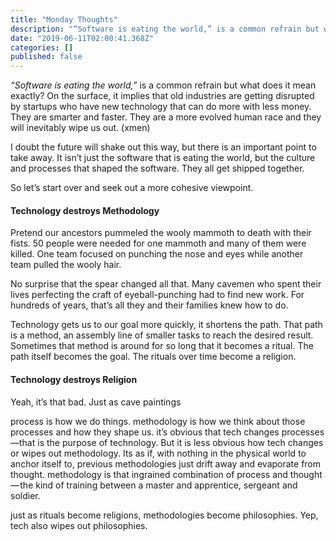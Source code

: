 ```yaml
---
title: "Monday Thoughts"
description: "“Software is eating the world,” is a common refrain but what does it mean exactly? On the surface, it implies that old industries are…"
date: "2019-06-11T02:00:41.368Z"
categories: []
published: false
---
```


_“Software is eating the world,”_ is a common refrain but what does it mean exactly? On the surface, it implies that old industries are getting disrupted by startups who have new technology that can do more with less money. They are smarter and faster. They are a more evolved human race and they will inevitably wipe us out. (xmen)

I doubt the future will shake out this way, but there is an important point to take away. It isn’t just the software that is eating the world, but the culture and processes that shaped the software. They all get shipped together.

So let’s start over and seek out a more cohesive viewpoint.

#### Technology destroys Methodology

Pretend our ancestors pummeled the wooly mammoth to death with their fists. 50 people were needed for one mammoth and many of them were killed. One team focused on punching the nose and eyes while another team pulled the wooly hair.

No surprise that the spear changed all that. Many cavemen who spent their lives perfecting the craft of eyeball-punching had to find new work. For hundreds of years, that’s all they and their families knew how to do. 

Technology gets us to our goal more quickly, it shortens the path. That path is a method, an assembly line of smaller tasks to reach the desired result. Sometimes that method is around for so long that it becomes a ritual. The path itself becomes the goal. The rituals over time become a religion.

#### Technology destroys Religion

Yeah, it’s that bad. Just as cave paintings 

  

process is how we do things. methodology is how we think about those processes and how they shape us. it’s obvious that tech changes processes —that is the purpose of technology. But it is less obvious how tech changes or wipes out methodology. Its as if, with nothing in the physical world to anchor itself to, previous methodologies just drift away and evaporate from thought. methodology is that ingrained combination of process and thought — the kind of training between a master and apprentice, sergeant and soldier.

just as rituals become religions, methodologies become philosophies. Yep, tech also wipes out philosophies.
